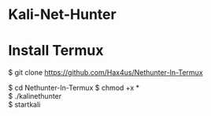 # Kali-Net-Hunter
# Install Termux
$ git clone https://github.com/Hax4us/Nethunter-In-Termux

$ cd Nethunter-In-Termux
$ chmod +x *  
$ ./kalinethunter  
$ startkali
